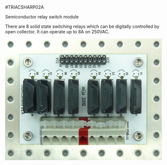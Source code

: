 <!--- PrjInfo ---> <!--- Please remove this line after manually editing --->
<!--- 00a56be08b96043df9e37d6aff7b6990 --->
<!--- Created:20170112-18:22: ---> 
<!--- Author:Mlab: ---> 
<!--- AuthorEmail:mlab@mlab.cz: ---> 
<!--- Tags:imported: ---> 
<!--- Ust:http://www.ust.cz/shop/product_info.php?products_id=246: ---> 
<!--- Name:TRIACSHARP02A: --->
#TRIACSHARP02A 
<!--- LongName --->
Semiconductor relay switch module
<!--- ELongName ---> 

<!--- Lead --->
There are 8 solid state switching relays which can be digitally controlled by open collector. It can operate up to 8A on 250VAC.
<!--- ELead ---> 

![LeadImg](DOC/SRC/img/TRIACSHARP02A_Top_Big.jpg) 


​
​
<!--- Description --->
<!--- EDescription --->
<!--- Content --->
<!--- EContent --->
            